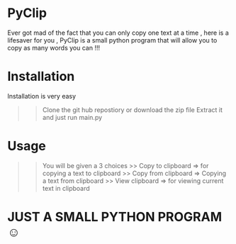 # PyClip
Ever got mad of the fact that you can only copy one text at a time , here is a lifesaver for you , PyClip is a small python program that will allow you to copy as many words you can !!!

# Installation
Installation is very easy 
  >> Clone the git hub repostiory or download the zip file
  >> Extract it and just run main.py
  
# Usage
  >> You will be given a 3 choices
      >> Copy to clipboard => for copying a text to clipboard
      >> Copy from clipboard => Copying a text from clipboard
      >> View clipboard => for viewing current text in clipboard 
      
# JUST A SMALL PYTHON PROGRAM ☺

